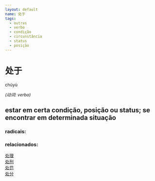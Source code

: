 ```yaml
--- 
layout: default
name: 处于 
tags: 
  - outras
  - verbo
  - condição
  - circunstância
  - status
  - posição
--- 
```

# 处于 
chúyù  
 
*(动词: verbo)*  
## estar em certa condição, posição ou status; se encontrar em determinada situação 
### radicais: 
### relacionados: 
[处理](/hsk5/处理)  
[处刑](/outras/处刑)  
[处罚](/outras/处罚)  
[处分](/hsk6/处分)  
